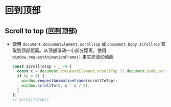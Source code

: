 # 回到顶部

## Scroll to top (回到顶部)

  - 使用 `document.documentElement.scrollTop` 或 `document.body.scrollTop` 获取到顶部距离。从顶部滚动一小部分距离。使用 `window.requestAnimationFrame()` 来实现滚动动画

    ```javascript
    const scrollToTop = _ => {
      const c = document.documentElement.scrollTop || document.body.scrollTop;
      if (c > 0) {
        window.requestAnimationFrame(scrollToTop);
        window.scrollTo(0, c - c / 8);
      }
    };
    // scrollToTop()
    ```
